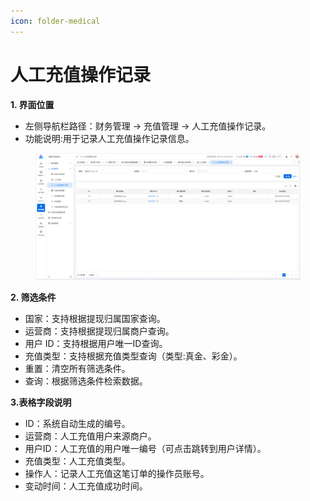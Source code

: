 ```yaml
---
icon: folder-medical
---
```


# 人工充值操作记录

**1. 界面位置**

* 左侧导航栏路径：财务管理 → 充值管理 → 人工充值操作记录。
* 功能说明:用于记录人工充值操作记录信息。

<figure><img src="../../.gitbook/assets/image (210).png" alt=""><figcaption></figcaption></figure>

**2. 筛选条件**

* 国家：支持根据提现归属国家查询。
* 运营商：支持根据提现归属商户查询。
* 用户 ID：支持根据用户唯一ID查询。
* 充值类型：支持根据充值类型查询（类型:真金、彩金）。
* 重置：清空所有筛选条件。
* 查询：根据筛选条件检索数据。

**3.表格字段说明**

* ID：系统自动生成的编号。
* 运营商：人工充值用户来源商户。
* 用户ID：人工充值的用户唯一编号（可点击跳转到用户详情）。
* 充值类型：人工充值类型。
* 操作人：记录人工充值这笔订单的操作员账号。
* 变动时间：人工充值成功时间。
